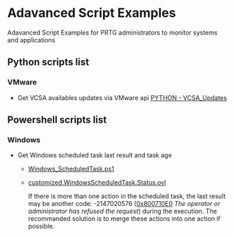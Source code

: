 # Adavanced Script Examples
Adavanced Script Examples for PRTG administrators to monitor systems and applications

## Python scripts list
### VMware
- Get VCSA availables updates via VMware api [PYTHON - VCSA_Updates](https://github.com/Jenifer90/PRTG-Script/commit/62336114510bc96d77ba61f92d1a6f91d3d60210)


## Powershell scripts list
### Windows
- Get Windows scheduled task last result and task age
  - [Windows_ScheduledTask.ps1](https://github.com/VCNTQA/PRTG-Script/blob/main/Windows_ScheduledTask.ps1)
  - [customized.WindowsScheduledTask.Status.ovl](https://github.com/VCNTQA/PRTG-Script/blob/main/customized.WindowsScheduledTask.Status.ovl)

      If there is more than one action in the scheduled task, the last result may be another code:
      -2147020576 ([0x800710E0](https://windows-hexerror.linestarve.com/0x800710E0) *The operator or administrator has refused the request*) during the execution.
      The recommanded solution is to merge these actions into one action if possible.
